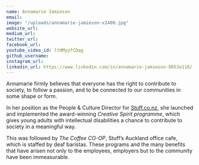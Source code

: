 ```yaml
---
name: Annamarie Jamieson
email: 
image: "/uploads/annamarie-jamieson-x2400.jpg"
website_url: 
medium_url: 
twitter_url: 
facebook_url: 
youtube_video_id: ltHMyyfCDqg
github_username: 
instagram_url: 
linkedin_url: https://www.linkedin.com/in/annamarie-jamieson-8053a118/
---
```


Annamarie firmly believes that everyone has the right to contribute to society, to follow a passion, and to be connected to our communities in some shape or form.

In her position as the People & Culture Director for&nbsp;[Stuff.co.nz](http://stuff.co.nz/), she launched and implemented the award-winning&nbsp;*Creative Spirit programme*, which gives young adults with intellectual disabilities a chance to contribute to society in a meaningful way.

This was followed by&nbsp;*The Coffee CO-OP*, Stuff’s Auckland office cafe, which is staffed by deaf baristas. These programs and the many benefits that have arisen not only to the employees, employers but to the community have been immeasurable.
